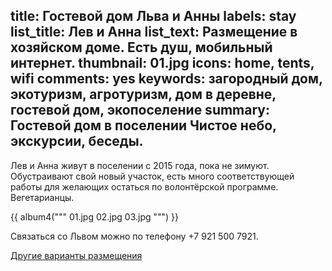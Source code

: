 title: Гостевой дом Льва и Анны
labels: stay
list_title: Лев и Анна
list_text: Размещение в хозяйском доме.  Есть душ, мобильный интернет.
thumbnail: 01.jpg
icons: home, tents, wifi
comments: yes
keywords: загородный дом, экотуризм, агротуризм, дом в деревне, гостевой дом, экопоселение
summary: Гостевой дом в поселении Чистое небо, экскурсии, беседы.
---
Лев и Анна живут в поселении с 2015 года, пока не зимуют.  Обустраивают свой новый участок, есть много соответствующей работы для желающих остаться по волонтёрской программе.  Вегетарианцы.

{{ album4("""
01.jpg
02.jpg
03.jpg
""") }}

Связаться со Львом можно по телефону +7 921 500 7921.

[Другие варианты размещения](/stay/)
